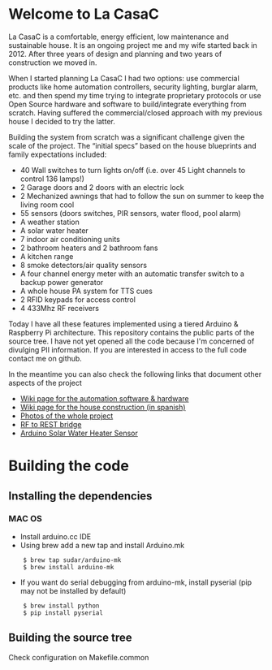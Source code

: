 # Welcome to La CasaC
La CasaC is a comfortable, energy efficient, low maintenance and sustainable house. It is an ongoing project me and my wife started back in 2012. After three years of design and planning and two years of construction we moved in.

When I started planning La CasaC I had two options: use commercial products like home automation controllers, security lighting, burglar alarm, etc. and then spend my time trying to integrate proprietary protocols or use Open Source hardware and software to build/integrate everything from scratch. Having suffered the commercial/closed approach with my previous house I decided to try the latter.

Building the system from scratch was a significant challenge given the scale of the project. The “initial specs” based on the house blueprints and family expectations included:

- 40 Wall switches to turn lights on/off (i.e. over 45 Light channels to control 136 lamps!)
- 2 Garage doors and 2 doors with an electric lock
- 2 Mechanized awnings that had to follow the sun on summer to keep the living room cool
- 55 sensors (doors switches, PIR sensors, water flood, pool alarm)
- A weather station 
- A solar water heater
- 7 indoor air conditioning units
- 2 bathroom heaters and 2 bathroom fans
- A kitchen range
- 8 smoke detectors/air quality sensors
- A four channel energy meter with an automatic transfer switch to a backup power generator
- A whole house PA system for TTS cues
- 2 RFID keypads for access control
- 4 433Mhz RF receivers

Today I have all these features implemented using a tiered Arduino & Raspberry Pi architecture. This repository contains the public parts of the source tree. I have not yet opened all the code because I'm concerned of divulging PII information. If you are interested in access to the full code contact me on github.

In the meantime you can also check the following links that document other aspects of the project

* [Wiki page for the automation software & hardware](https://cat101.bitbucket.io/en/#!index.md)
* [Wiki page for the house construction (in spanish)](https://cat101.bitbucket.io/sp/#!index.md)
* [Photos of the whole project](https://goo.gl/photos/PSqoa4BDfdnn28Vv8)
* [RF to REST bridge](https://github.com/cat101/rf433-to-rest)
* [Arduino Solar Water Heater Sensor](http://hack4life.pbworks.com/w/page/75653090/Arduino%20Solar%20Water%20Heater%20Sensor)


# Building the code
## Installing the dependencies
### MAC OS
* Install arduino.cc IDE
* Using brew add a new tap and install Arduino.mk 
```
	$ brew tap sudar/arduino-mk
	$ brew install arduino-mk
```
* If you want do serial debugging from arduino-mk, install pyserial (pip may not be installed by default)
```
	$ brew install python    
	$ pip install pyserial
```
## Building the source tree
Check configuration on Makefile.common
